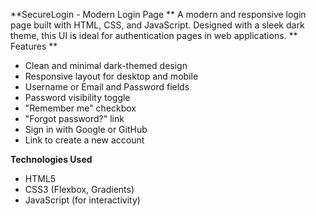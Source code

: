 **SecureLogin - Modern Login Page
**
A modern and responsive login page built with HTML, CSS, and JavaScript. Designed with a sleek dark theme, this UI is ideal for authentication pages in web applications.
** Features
**
- Clean and minimal dark-themed design
- Responsive layout for desktop and mobile
- Username or Email and Password fields
- Password visibility toggle
- "Remember me" checkbox
- "Forgot password?" link
- Sign in with Google or GitHub
- Link to create a new account

**Technologies Used**

- HTML5
- CSS3 (Flexbox, Gradients)
- JavaScript (for interactivity)
